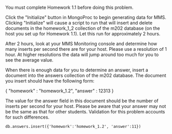 You must complete Homework 1.1 before doing this problem.

Click the "Initialize" button in MongoProc to begin generating data for MMS. Clicking "Initialize" will cause a script to run that will insert and delete documents in the homework_1_2 collection of the m202 database (on the host you set up for Homework 1.1). Let this run for approximately 2 hours.

After 2 hours, look at your MMS Monitoring console and determine how many inserts per second there are for your host. Please use a resolution of 1 hour. At higher resolutions the data will jump around too much for you to see the average value.

When there is enough data for you to determine an answer, insert a document into the answers collection of the m202 database. The document you insert should have the following form:

{ "homework" : "homework_1.2", "answer" : 12313 }

The value for the answer field in this document should be the number of inserts per second for your host. Please be aware that your answer may not be the same as that for other students. Validation for this problem accounts for such differences. 

    db.answers.insert({'homework':'homework_1.2', 'answer':11})
